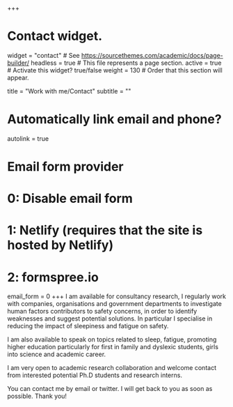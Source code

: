 +++
# Contact widget.
widget = "contact"  # See https://sourcethemes.com/academic/docs/page-builder/
headless = true  # This file represents a page section.
active = true  # Activate this widget? true/false
weight = 130  # Order that this section will appear.

title = "Work with me/Contact"
subtitle = ""

# Automatically link email and phone?
autolink = true

# Email form provider
#   0: Disable email form
#   1: Netlify (requires that the site is hosted by Netlify)
#   2: formspree.io
email_form = 0
+++
I am available for consultancy research, I regularly work with companies, organisations and government departments to investigate human factors contributors to safety concerns, in order to identify weaknesses and suggest potential solutions. In particular I specialise in reducing the impact of sleepiness and fatigue on safety.  

I am also available to speak on topics related to sleep, fatigue, promoting higher education particularly for first in family and dyslexic students,  girls into science and academic career.  

I am very open to academic research collaboration and welcome contact from interested potential Ph.D students and research interns. 

You can contact me by email or twitter.  I will get back to you as soon as possible. Thank you!


